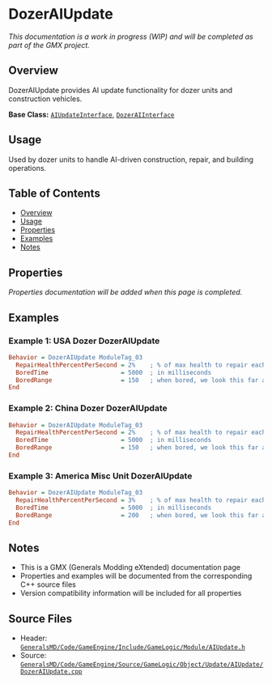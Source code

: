 # DozerAIUpdate

*This documentation is a work in progress (WIP) and will be completed as part of the GMX project.*

## Overview

DozerAIUpdate provides AI update functionality for dozer units and construction vehicles.

**Base Class:** [`AIUpdateInterface`](../../GeneralsMD/Code/GameEngine/Include/GameLogic/Module/AIUpdate.h), [`DozerAIInterface`](../../GeneralsMD/Code/GameEngine/Include/GameLogic/Module/DozerAIUpdate.h)

## Usage

Used by dozer units to handle AI-driven construction, repair, and building operations.

## Table of Contents

- [Overview](#overview)
- [Usage](#usage)
- [Properties](#properties)
- [Examples](#examples)
- [Notes](#notes)

## Properties

*Properties documentation will be added when this page is completed.*

## Examples

### Example 1: USA Dozer DozerAIUpdate
```ini
Behavior = DozerAIUpdate ModuleTag_03
  RepairHealthPercentPerSecond = 2%    ; % of max health to repair each second
  BoredTime                    = 5000  ; in milliseconds
  BoredRange                   = 150   ; when bored, we look this far away to do something
End
```

### Example 2: China Dozer DozerAIUpdate
```ini
Behavior = DozerAIUpdate ModuleTag_03
  RepairHealthPercentPerSecond = 2%    ; % of max health to repair each second
  BoredTime                    = 5000  ; in milliseconds
  BoredRange                   = 150   ; when bored, we look this far away to do something
End
```

### Example 3: America Misc Unit DozerAIUpdate
```ini
Behavior = DozerAIUpdate ModuleTag_03
  RepairHealthPercentPerSecond = 3%    ; % of max health to repair each second
  BoredTime                    = 5000  ; in milliseconds
  BoredRange                   = 200   ; when bored, we look this far away to do something
End
```

## Notes

- This is a GMX (Generals Modding eXtended) documentation page
- Properties and examples will be documented from the corresponding C++ source files
- Version compatibility information will be included for all properties

## Source Files

- Header: [`GeneralsMD/Code/GameEngine/Include/GameLogic/Module/AIUpdate.h`](../../GeneralsMD/Code/GameEngine/Include/GameLogic/Module/AIUpdate.h)
- Source: [`GeneralsMD/Code/GameEngine/Source/GameLogic/Object/Update/AIUpdate/DozerAIUpdate.cpp`](../../GeneralsMD/Code/GameEngine/Source/GameLogic/Object/Update/AIUpdate/DozerAIUpdate.cpp)
